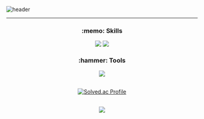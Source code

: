 ![header](https://capsule-render.vercel.app/api?type=wave&color=auto&height=300&section=header&text=Woojin_Github&fontSize=90)

---
<div align="center"> <h3>:memo: Skills </h3>
<img src="https://img.shields.io/badge/C-A8B9CC?style=flat&logo=c&logoColor=white"/> <img src="https://img.shields.io/badge/Python-3776AB?style=flat&logo=python&logoColor=white"/>

 <h3>:hammer: Tools </h3>
<img src="https://img.shields.io/badge/VisualStudio-512BD4?style=flat&logo=&logoColor=white"/><br><br>

[![Solved.ac Profile](http://mazassumnida.wtf/api/v2/generate_badge?boj=aalll1234)](https://solved.ac/aalll1234/)<br><br>

<img src="https://github-readme-stats.vercel.app/api/top-langs/?username=dnwls-Lee&layout=compact"></div>
